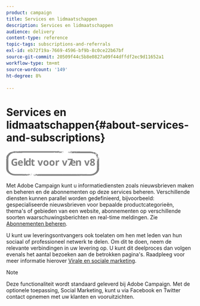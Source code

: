 ```yaml
---
product: campaign
title: Services en lidmaatschappen
description: Services en lidmaatschappen
audience: delivery
content-type: reference
topic-tags: subscriptions-and-referrals
exl-id: eb72f19a-7669-4596-bf9b-8c0ce22b67bf
source-git-commit: 20509f44c5b8e0827a09f44dffdf2ec9d11652a1
workflow-type: tm+mt
source-wordcount: '149'
ht-degree: 8%

---
```


# Services en lidmaatschappen{#about-services-and-subscriptions}

![](../../assets/common.svg)

Met Adobe Campaign kunt u informatiediensten zoals nieuwsbrieven maken en beheren en de abonnementen op deze services beheren. Verschillende diensten kunnen parallel worden gedefinieerd, bijvoorbeeld: gespecialiseerde nieuwsbrieven voor bepaalde productcategorieën, thema&#39;s of gebieden van een website, abonnementen op verschillende soorten waarschuwingsberichten en real-time meldingen. Zie [Abonnementen beheren](managing-subscriptions.md).

U kunt uw leveringsontvangers ook toelaten om hen met leden van hun sociaal of professioneel netwerk te delen. Om dit te doen, neem de relevante verbindingen in uw levering op. U kunt dit deelproces dan volgen evenals het aantal bezoeken aan de betrokken pagina&#39;s. Raadpleeg voor meer informatie hierover [Virale en sociale marketing](viral-and-social-marketing.md).

>[!NOTE]
>
>Deze functionaliteit wordt standaard geleverd bij Adobe Campaign. Met de optionele toepassing, Social Marketing, kunt u via Facebook en Twitter contact opnemen met uw klanten en vooruitzichten.
